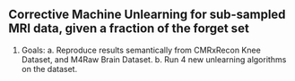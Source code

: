 ## Corrective Machine Unlearning for sub-sampled MRI data, given a fraction of the forget set


1. Goals:
a. Reproduce results semantically from CMRxRecon Knee Dataset, and M4Raw Brain Dataset.
b. Run 4 new unlearning algorithms on the dataset.
